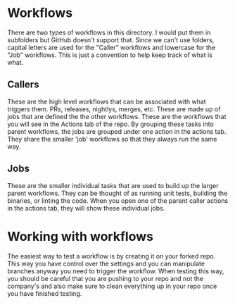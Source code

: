 # Workflows

There are two types of workflows in this directory. I would put them in subfolders but GitHub doesn't support that. Since we can't use folders, capital letters are used for the "Caller" workflows and lowercase for the "Job" workflows. This is just a convention to help keep track of what is what.

## Callers

These are the high level workflows that can be associated with what triggers them. PRs, releases, nightlys, merges, etc. These are made up of jobs that are defined the the other workflows. These are the workflows that you will see in the Actions tab of the repo. By grouping these tasks into parent workflows, the jobs are grouped under one action in the actions tab. They share the smaller 'job' workflows so that they always run the same way.

## Jobs

These are the smaller individual tasks that are used to build up the larger parent workflows. They can be thought of as running unit tests, building the binaries, or linting the code. When you open one of the parent caller actions in the actions tab, they will show these individual jobs.

# Working with workflows

The easiest way to test a workflow is by creating it on your forked repo. This way you have control over the settings and you can manipulate branches anyway you need to trigger the workflow. When testing this way, you should be careful that you are pushing to your repo and not the company's and also make sure to clean everything up in your repo once you have finished testing.
